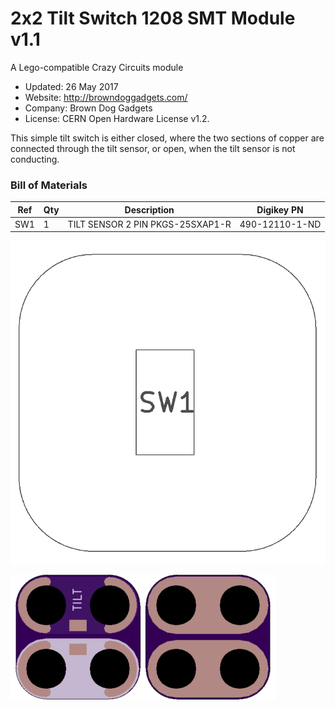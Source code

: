 <!--- start title --->
# 2x2 Tilt Switch 1208 SMT Module v1.1
A Lego-compatible Crazy Circuits module

- Updated: 26 May 2017
- Website: http://browndoggadgets.com/
- Company: Brown Dog Gadgets
- License: CERN Open Hardware License v1.2.
<!--- end title --->

This simple tilt switch is either closed, where the two sections of copper are connected through the tilt sensor, or open, when the tilt sensor is not conducting.

<!--- bom start --->
### Bill of Materials

|Ref|Qty|Description|Digikey PN|
|---|---|-----------|------|
|SW1|1|TILT SENSOR 2 PIN PKGS-25SXAP1-R|490-12110-1-ND|


<!--- bom end --->
![Assembly Diagram](assembly.png)

![Gerber Preview](preview.png)

